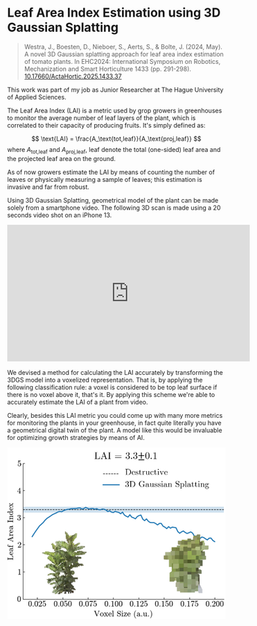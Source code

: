 # Leaf Area Index Estimation using 3D Gaussian Splatting

> Westra, J., Boesten, D., Nieboer, S., Aerts, S., & Bolte, J. (2024, May). A novel 3D Gaussian splatting approach for leaf area index estimation of tomato plants. In EHC2024: International Symposium on Robotics, Mechanization and Smart Horticulture 1433 (pp. 291-298).
> [10.17660/ActaHortic.2025.1433.37](https://http://doi.org/10.17660/ActaHortic.2025.1433.37)

This work was part of my job as Junior Researcher at The Hague University of Applied Sciences.

The Leaf Area Index (LAI) is a metric used by grop growers in greenhouses to monitor the average number of leaf layers of the plant, which is correlated to their capacity of producing fruits. It's simply defined as:

$$
\text{LAI} = \frac{A_\text{tot,leaf}}{A_\text{proj,leaf}}
$$
where $A_\text{tot,leaf}$ and $A_\text{proj,leaf}$, leaf denote the total (one-sided) leaf area and the projected leaf area on the ground.

As of now growers estimate the LAI by means of counting the number of leaves or physically measuring a sample of leaves; this estimation is invasive and far from robust.

Using 3D Gaussian Splatting, geometrical model of the plant can be made solely from a smartphone video. The following 3D scan is made using a 20 seconds video shot on an iPhone 13.

<iframe 
  width="560" 
  height="315" 
  src="https://www.youtube.com/embed/Mzt_i712S9g" 
  title="YouTube video player" 
  frameborder="0"
  allow="accelerometer; autoplay; clipboard-write; encrypted-media; gyroscope; picture-in-picture"
  allowfullscreen>
</iframe>

We devised a method for calculating the LAI accurately by transforming the 3DGS model into a voxelized representation. That is, by applying the following classification rule: a voxel is considered to be top leaf surface if there is no voxel above it, that's it. By applying this scheme we're able to accurately estimate the LAI of a plant from video.

Clearly, besides this LAI metric you could come up with many more metrics for monitoring the plants in your greenhouse, in fact quite literally you have a geometrical digital twin of the plant. A model like this would be invaluable for optimizing growth strategies by means of AI.

![LAI-plot](./assets/LAI-plot.png)
